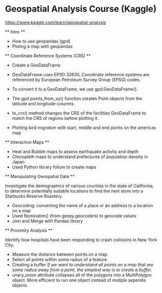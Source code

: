 # Geospatial Analysis Course (Kaggle) #

https://www.kaggle.com/learn/geospatial-analysis 

** Intro **

- How to use geopandas (gpd)
- Ploting a map with geopandas


** Coordinate Reference Systems (CRS) **

- Create a GeoDataFrame
- GeoDataFrame uses EPSG 32630, Coordinate reference systems are referenced by European Petroleum Survey Group (EPSG) codes.
- To convert it to a GeoDataFrame, we use gpd.GeoDataFrame().
- The gpd.points_from_xy() function creates Point objects from the latitude and longitude columns.
- to_crs() method changes the CRS of the facilities GeoDataFrame to match the CRS of regions before plotting it.

- Plotting bird migration with start, middle and end points on the americas map


** Interactive Maps **

- Heat and Bubble maps to assess earthquake activity and depth
- Choropleth maps to understand prefectures of population density in Japan
- Used Python library folium to create maps


** Manipulating Geospatial Data **

Investigate the demographics of various counties in the state of California, to determine potentially suitable locations
to find the next store into a Starbucks Reserve Roastery.

- Geocoding: converting the name of a place or an address to a location on a map
- Used Nominatim() (from geopy.geocoders) to geocode values
- Join and Merge with Pandas library


** Proximity Analysis **

Identify how hospitals have been responding to crash collisions in New York City.
- Measure the distance between points on a map.
- Select all points within some radius of a feature.
- Creating a buffer *If we want to understand all points on a map that are some radius away from a point, the simplest way is to create a buffer.*
- unary_union attribute collapses all of the polygons into a MultiPolygon object. More efficient to run one object instead of mutiple seperate objects.
